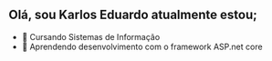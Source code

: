 ## Olá, sou Karlos Eduardo atualmente estou; 

- 🔭 Cursando Sistemas de Informação 
- 🌱 Aprendendo desenvolvimento com o framework ASP.net core 
<!--
**Kagimon/Kagimon** is a ✨ _special_ ✨ repository because its `README.md` (this file) appears on your GitHub profile.

Here are some ideas to get you started:


- 👯 I’m looking to collaborate on ...
- 🤔 I’m looking for help with ...
- 💬 Ask me about ...
- 📫 How to reach me: ...
- 😄 Pronouns: ...
- ⚡ Fun fact: ...
-->
